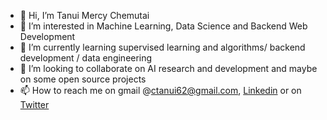 - 👋 Hi, I’m Tanui Mercy Chemutai
- 👀 I’m interested in Machine Learning, Data Science and Backend Web Development
- 🌱 I’m currently learning supervised learning and algorithms/ backend development / data engineering
- 💞️ I’m looking to collaborate on AI research and development and maybe on some open source projects
- 📫 How to reach me on gmail @ctanui62@gmail.com, <a href="https://www.linkedin.com/in/tanui-chemutai/">Linkedin</a> or on <a href="https://twitter.com/chemutai_tanui">Twitter</a>

<!---
tanuimercychemutai/tanuimercychemutai is a ✨ special ✨ repository because its `README.md` (this file) appears on your GitHub profile.
You can click the Preview link to take a look at your changes.
--->
